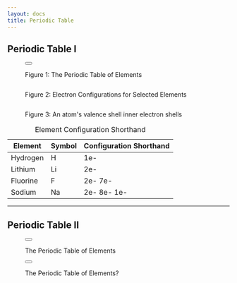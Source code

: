 ```yaml
---
layout: docs
title: Periodic Table
---
```


## Periodic Table I

<div class="figure text-align-center">
    <figure>
        <button
            class="lightbox-button lightbox-button--icon"
            data-lightbox="image"
            data-lightbox-src="{{ site.url}}/images/module-figures/52-a-LG.jpg">
            <img
                src="{{ site.url}}/images/module-figures/52-a.svg"
                alt=""
            />
        </button>
        <figcaption>
            <p>
                Figure 1: The Periodic Table of Elements
            </p>
        </figcaption>
    </figure>
</div>

<div class="figure text-align-center">
    <figure>
            <img
                src="{{ site.url}}/images/module-figures/52-b.svg"
                alt=""
            />
        <figcaption>
            <p>
                Figure 2: Electron Configurations for Selected Elements
            </p>
        </figcaption>
    </figure>
</div>

<div class="figure text-align-center">
    <figure>
            <img
                src="{{ site.url}}/images/module-figures/52-c.svg"
                alt=""
            />
        <figcaption>
            <p>
               Figure 3: An atom's valence shell  inner electron shells
            </p>
        </figcaption>
    </figure>
</div>

<table class="table" aria-describedby="configDescription">
  <caption id="configDescription">Element Configuration Shorthand</caption>
  <thead>
    <tr>
      <th scope="col">Element</th>
      <th scope="col">Symbol</th>
      <th scope="col">Configuration Shorthand</th>
    </tr>
  </thead>
  <tbody>
    <tr>
      <td scope="row">
        Hydrogen
        </td>
      <td>H</td>
      <td>1e-</td>
    </tr>
    <tr>
      <td scope="row">
        Lithium
        </td>
      <td>Li</td>
      <td>2e-</td>
    </tr>
    <tr>
      <td scope="row">
        Fluorine
    </td>
      <td>F</td>
      <td>2e- 7e-</td>
    </tr>
    <tr>
      <td scope="row">
        Sodium
        </td>
      <td>Na</td>
      <td>2e- 8e- 1e-</td>
    </tr>
  </tbody>
</table>

<hr class="margin-y-5" />

## Periodic Table II

<div class="figure text-align-center">
    <figure>
        <button
            class="lightbox-button lightbox-button--icon"
            data-lightbox="image"
            data-lightbox-src="{{ site.url}}/images/module-figures/56-e-LG.png">
            <img
                src="{{ site.url}}/images/module-figures/56-e.svg"
                alt=""
            />
        </button>
        <figcaption>
            <p>
                The Periodic Table of Elements
            </p>
        </figcaption>
    </figure>
</div>

<div class="figure text-align-center">
    <figure>
        <button
            class="lightbox-button lightbox-button--icon"
            data-lightbox="image"
            data-lightbox-src="{{ site.url }}/images/module-figures/56-f-LG.jpg">
            <img
                src="{{ site.url }}/images/module-figures/56-f.jpg"
                alt=""
            />
        </button>
        <figcaption>
            <p>
                The Periodic Table of Elements?
            </p>
        </figcaption>
    </figure>
</div>

<script type="module" src="https://ajax.googleapis.com/ajax/libs/model-viewer/3.4.0/model-viewer.min.js"></script>
